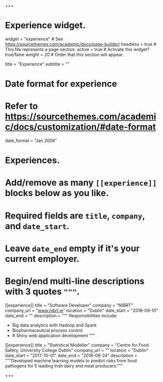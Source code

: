 +++
# Experience widget.
widget = "experience"  # See https://sourcethemes.com/academic/docs/page-builder/
headless = true  # This file represents a page section.
active = true  # Activate this widget? true/false
weight = 20  # Order that this section will appear.

title = "Experience"
subtitle = ""

# Date format for experience
#   Refer to https://sourcethemes.com/academic/docs/customization/#date-format
date_format = "Jan 2006"

# Experiences.
#   Add/remove as many `[[experience]]` blocks below as you like.
#   Required fields are `title`, `company`, and `date_start`.
#   Leave `date_end` empty if it's your current employer.
#   Begin/end multi-line descriptions with 3 quotes `"""`.
[[experience]]
  title = "Software Developer"
  company = "NIBRT"
  company_url = "www.nibrt.ie"
  location = "Dublin"
  date_start = "2018-09-10"
  date_end = ""
  description = """
  Responsibilities include:
  
  * Big data analytics with Hadoop and Spark
  * Biopharmaceutical process control
  * R Shiny web application development
  """

[[experience]]
  title = "Statistical Modeller"
  company = "Centre for Food Safety, University College Dublin"
  company_url = ""
  location = "Dublin"
  date_start = "2017-10-01"
  date_end = "2018-08-24"
  description = """Developed machine learning models to predict risks from food pathogens for 
  5 leading Irish dairy and meat producers."""

+++
